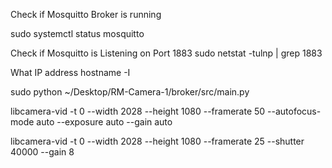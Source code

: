 Check if Mosquitto Broker is running

sudo systemctl status mosquitto

Check if Mosquitto is Listening on Port 1883
sudo netstat -tulnp | grep 1883

What IP address
hostname -I

sudo python ~/Desktop/RM-Camera-1/broker/src/main.py

libcamera-vid -t 0 --width 2028 --height 1080 --framerate 50 --autofocus-mode auto --exposure auto --gain auto

libcamera-vid -t 0 --width 2028 --height 1080 --framerate 25 --shutter 40000 --gain 8
